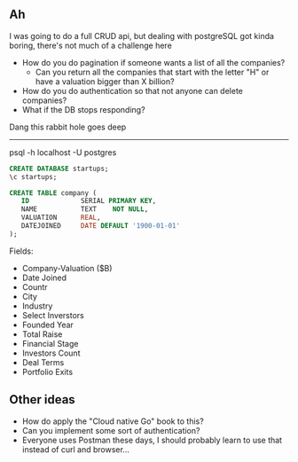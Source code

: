 ## Ah
I was going to do a full CRUD api, but dealing with postgreSQL got kinda boring, there's not much of a challenge here
- How do you do pagination if someone wants a list of all the companies?
    - Can you return all the companies that start with the letter "H" or have a valuation bigger than X billion?
- How do you do authentication so that not anyone can delete companies?
- What if the DB stops responding?

Dang this rabbit hole goes deep

---

psql -h localhost -U postgres
```sql
CREATE DATABASE startups;
\c startups;

CREATE TABLE company (
   ID             SERIAL PRIMARY KEY,
   NAME           TEXT    NOT NULL,
   VALUATION      REAL,
   DATEJOINED	  DATE DEFAULT '1900-01-01'
);
```

Fields:
- Company-Valuation ($B)
- Date Joined
- Countr 
- City
- Industry
- Select Inverstors 
- Founded Year 
- Total Raise 
- Financial Stage 
- Investors Count 
- Deal Terms 
- Portfolio Exits

## Other ideas
- How do apply the "Cloud native Go" book to this?
- Can you implement some sort of authentication? 
- Everyone uses Postman these days, I should probably learn to use that instead of curl and browser...
